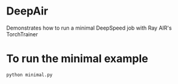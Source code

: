 # DeepAir
Demonstrates how to run a minimal DeepSpeed job with Ray AIR's TorchTrainer

# To run the minimal example
```
python minimal.py
```
